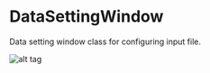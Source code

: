 # DataSettingWindow
Data setting window class for configuring input file.

![alt tag](https://raw.githubusercontent.com/dh-shin/DataSettingWindow/master/thumb.png)
